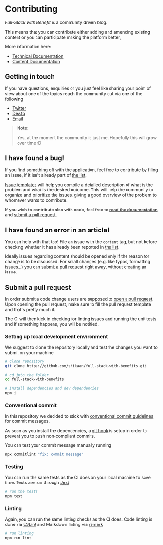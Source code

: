 Contributing
===

_Full-Stack with Benefit_ is a community driven blog. 

This means that you can contribute either adding and amending existing content or you can participate making the platform better,

More information here:

* [Technical Documentation](./TECH.md)
* [Content Documentation](./CONTENT.md)

## Getting in touch

If you have questions, enquiries or you just feel like sharing your point of view about one of the topics reach the community out via one of the following

* [Twitter](https://twitter.com/spagmanuel) 
* [Dev.to](https://dev.to/shikaan) 
* [Email](mailto:spagnolo.manu@gmail.com)

> **Note:**
>
> Yes, at the moment the community is just me. Hopefully this will grow over time :D

## I have found a bug!

If you find something off with the application, feel free to contribute by filing an issue, if it isn't already part of [the list](https://github.com/shikaan/full-stack-with-benefits/issues).

[Issue templates]() will help you compile a detailed description of what is the problem and what is the desired outcome. This will help the community to organize and prioritize the issues, giving a good overview of the problem to whomever wants to contribute.

If you wish to contribute also with code, feel free to [read the documentation]() and [submit a pull request](https://github.com/shikaan/full-stack-with-benefits/pull/new/master).

## I have found an error in an article!

You can help with that too! File an issue with the `content` tag, but not before checking whether it has already been reported in [the list](https://github.com/shikaan/full-stack-with-benefits/issues).

Ideally issues regarding content should be opened only if the reason for change is to be discussed. For small changes (e.g. like typos, formatting issues...) you can [submit a pull request](https://github.com/shikaan/full-stack-with-benefits/pull/new/master) right away, without creating an issue.

## Submit a pull request

In order submit a code change users are supposed to [open a pull request](https://github.com/shikaan/full-stack-with-benefits/pull/new/master). 
Upon opening the pull request, make sure to fill the pull request template and that's pretty much it. 

The CI will then kick in checking for linting issues and running the unit tests and if something happens, you will be notified.

### Setting up local development environment

We suggest to clone the repository locally and test the changes you want to submit on your machine

```bash
# clone repository
git clone https://github.com/shikaan/full-stack-with-benefits.git

# cd into the folder
cd full-stack-with-benefits

# install dependencies and dev dependencies
npm i
```

### Conventional commit

In this repository we decided to stick with [conventional commit guidelines](https://www.conventionalcommits.org) for commit messages. 

As soon as you install the dependencies, a [git hook](https://githooks.com/) is setup in order to prevent you to push non-compliant commits.

You can test your commit message manually running

```bash
npx commitlint "fix: commit message"
```

### Testing

You can run the same tests as the CI does on your local machine to save time. Tests are run through [Jest](https://jestjs.io/)

```bash
# run the tests
npm test
```

### Linting

Again, you can run the same linting checks as the CI does. Code linting is done via [ESLint](https://eslint.org/) and Markdown linting via [remark](https://remark.js.org/)

```bash
# run linting
npm run lint
```
